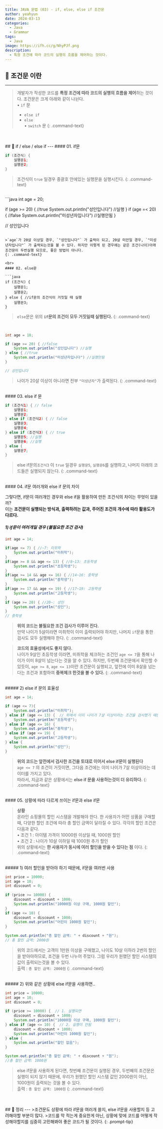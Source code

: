 ```yaml
---
title: JAVA 문법 (03) - if, else, else if 조건문
author: yeahyun
date: 2024-03-13
categories:
  - Java
  - Grammar
tags:
  - Java
image: https://ifh.cc/g/NhyPJf.png
description:
  - 특정 조건에 따라 코드의 실행의 흐름을 제어하는 것이다.
---
```

## 🔎 조건문 이란
---

>개발자가 작성한 코드를 **특정 조건에 따라 코드의 실행의 흐름을 제어**하는 것이다. 조건문은 크게 아래와 같이 나뉜다.  
>• `if` 문  
>	- `else if`  
>	- `else`   
>• `switch` 문
{: .command-text}


<br>
<br>
## 🔎 if / else / else if
---
#### 01. if문

```java
if (조건식) {
	실행문1;
	실행문2;
}
```

>조건식이 `true` 일경우 중괄호 안에있는 실행문을 실행시킨다.
{: .command-text}

<br>
```java
int age = 20;

if (age >= 20) { //true
	System.out.println("성인입니다") //실행
}
if (age =< 20) { //false
	System.out.println("미성년자입니다") //실행안됨
}

// 성인입니다
```

>`age`가 20살 이상일 경우, `"성인입니다"` 가 출력이 되고, 20살 미만일 경우, `"미성년자입니다"` 가 출력되는것을 볼 수 있다. 하지만 이렇게 된 경우에는 같은 조건(나이)아래 조건문이 두번실행 되므로, 좋은 방법이 아니다.
{: .command-text}

<br>
#### 02. else문

```java
if (조건식) { 
	실행문1;
	실행문2;
} else { //if문의 조건식이 거짓일 때 실행
	실행문3;
}
```

>`else`문은 위의 **`if`문의 조건이 모두 거짓일때 실행된다.**
{: .command-text}

<br>

```java
int age = 18;

if (age >= 20) { //false
	System.out.println("성인입니다") //실행
} else { //true
	System.out.println("미성년자입니다") //실행안됨
}

// 성인입니다
```

>나이가 20살 이상이 아니라면 전부 `"미성년자"`가 출력된다.
{: .command-text}

<br>
#### 03. else if 문

```java
if (조건식1) { // false
	실행문1;
	실행문2;
} else if (조건식2) { // false
	실행문3;
	실행문4;
} else if (조건식3) { // true
	실행문5; //실행
	실행문6; //실행
} else { 
	실행문7;
}
```

>else if문의`조건식3` 이 `true` 일경우 `실행문5`, `실행문6`를 실행하고, 나머지 아래의 코드들은 실행되지 않는다.
{: .command-text}

<br>
#### 04. if문 여러개와 else if 문의 차이

그렇다면, if문이 여러개인 경우와 else if을 활용하여 만든 조건식의 차이는 무엇이 있을까?  
이는 **조건문이 실행되는 방식과, 출력하려는 값과, 주어진 조건의 개수에 따라 활용도가 다르다.**

##### 1) if문이 여러개일 경우 (불필요한 조건 검사)

```java
int age = 14;

if(age <= 7) { //~7: 미취학 
	System.out.println("미취학");
}
if(age >= 8 && age <= 13) { //8~13: 초등학생
	System.out.println("초등학생");
}
if(age >= 14 && age <= 16) { //14~16: 중학생
	System.out.println("중학생");
}
if(age >= 17 && age <= 19) { //17~19: 고등학생
	System.out.println("고등학생");
}
if (age >= 20) { //20~: 성인
	System.out.println("성인");
}
// 중학생
```

>**위의 코드는 불필요한 조건 검사가 이루어 진다.**  
>만약 나이가 5살이라면 미취학이 이미 출력되어야 하지만, 나머지 `if`문을 통한 검사도 모두 실행해야 한다.
{: .command-text}

>**코드의 효율성에서도 좋지 않다.**  
>나이가 9살인 초등학생 이라면, 미취학을 체크하는 조건인 `age <= 7`을 통해 나이가 이미 8살이 넘는다는 것을 알 수 있다. 하지만, 두번째 조건문에서 확인할 수 있듯이, `age >= 8`, `age <= 13`이란 조건문이 실행되고, 앞전에 이미 8살을 넘는다는 조건과 포함하여 **중복체크 한것을 볼 수 있다.**
{: .command-text}


<br> 
##### 2) else if 문의 효율성

```java
int age = 14;

if (age <= 7){  
    System.out.println("미취학");  
} else if (age <= 13) {  // 위에서 이미 나이가 7살 이상이라는 조건을 검사했기 때문
    System.out.println("초등학생");  
} else if (age <= 16) {  
    System.out.println("중학생");  
} else if (age <= 19) {  
    System.out.println("고등학생");  
} else {  
    System.out.println("성인");  
}
```

>**위의 코드는 앞전에서 검사한 조건을 토대로 이어서 else if문이 실행된다**  
>`age <= 7` 의 조건이 거짓이면, 그다음 조건에는 이미 나이가 7살 이상이라는 데이터를 가지고 있다.  
>따라서, 지금과 같은 상황에서는 **else if 문을 사용하는것이 더 유리하다.**
{: .command-text}


<br>
#### 05. 상황에 따라 다르게 쓰이는 if문과 else if문

>**상황**  
>온라인 쇼핑몰의 할인 시스템을 개발해야 한다. 한 사용자가 어떤 상품을 구매할 때, 다양한 할인 조건에 따라 총 할인 금액이 달라질 수 있다. 각각의 할인 조건은 다음과 같다.   
>	• 조건 1 : 아이템 가격이 10000원 이상일 때, 1000원 할인  
>	• 조건 2 : 나이가 10살 이하일 때 1000원 추가 할인  
>위의 상황에서는 **한 사용자가 동시에 여러 할인을 받을 수 있다는 점** 이다.
{: .command-text}

<br>
##### 1) 여러 할인을 받아야 하기 때문에, if문을 여러번 사용

```java
int price = 10000;  
int age = 10;  
int discount = 0;  
  
if (price >= 10000) {  
    discount = discount + 1000;  
    System.out.println("10000원 이상 구매, 1000원 할인");  
}  
if (age <= 10) {  
    discount = discount + 1000;  
    System.out.println("어린이 1000원 할인");  
}  
  
System.out.println("총 할인 금액: " + discount + "원");
// 총 할인 금액: 2000원
```

>위의 코드에서는 고객이 1만원 이상을 구매했고, 나이도 10살 이하라 2번의 할인을 받아야하므로,
>조건을 두번 나누어 주었다. 그럼 우리가 원했던 할인 시스템의 값이 출력되는것을 볼 수 있다.  
>출력 : `총 할인 금액: 2000원`
{: .command-text}

<br>
##### 2) 위와 같은 상황에 else if문을 사용하면..

```java
int price = 10000;  
int age = 10;  
int discount = 0;  
  
if (price >= 10000) {  // 1. 실행되면
    discount = discount + 1000;  
    System.out.println("10000원 이상 구매, 1000원 할인");  
} else if (age <= 10) {  // 2. 실행이 안됨
    discount = discount + 1000;  
    System.out.println("어린이 1000원 할인");  
} else {  
    System.out.println("할인 없음");  
}  

System.out.println("총 할인 금액: " + discount + "원");
//총 할인 금액: 1000원
```

>else if문을 사용하게 된다면, 첫번째 조건문이 실행된 경우, 두번째의 조건문은 실행이 되지 않기 때문에, 우리가 원했던 할인 시스템 값인 2000원이 아닌, 1000원이 출력되는 것을 볼 수 있다.  
>출력 : `총 할인 금액: 1000원`
{: .command-text}



<br>
<br>
## 🔎 정리
---
>조건문도 상황에 따라 if문을 여러개 쓸지, else if문을 사용할지 등 고려해야할 부분이 많다.
>코드를 막 적는게 중요한게 아닌, 상황에 맞에 코드를 어떻게 작성해야할지를 심중히 고민해봐야 좋은 코드가 될 것이다.
{: .prompt-tip}